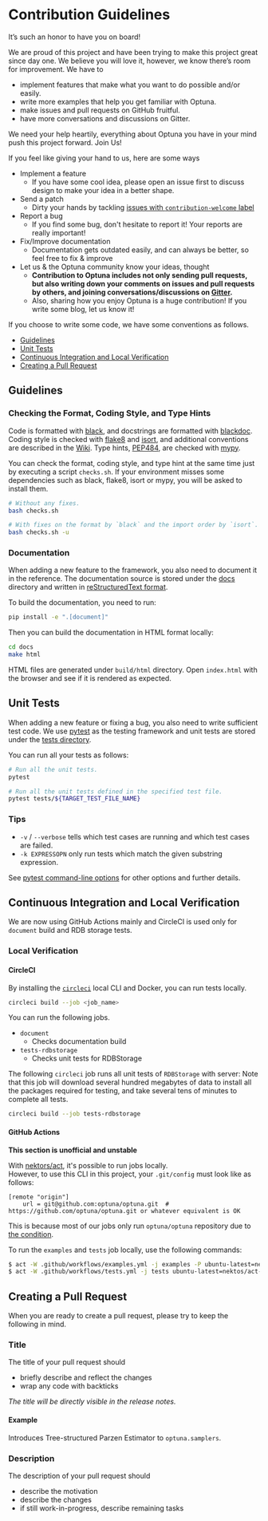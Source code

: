 # Contribution Guidelines

It’s such an honor to have you on board!

We are proud of this project and have been trying to make this project great since day one.
We believe you will love it, however, we know there’s room for improvement.
We have to
- implement features that make what you want to do possible and/or easily.
- write more examples that help you get familiar with Optuna.
- make issues and pull requests on GitHub fruitful.
- have more conversations and discussions on Gitter.

We need your help heartily, everything about Optuna you have in your mind push this project forward.
Join Us!

If you feel like giving your hand to us, here are some ways
- Implement a feature
    - If you have some cool idea, please open an issue first to discuss design to make your idea in a better shape.
- Send a patch
    - Dirty your hands by tackling [issues with `contribution-welcome` label](https://github.com/optuna/optuna/issues?q=is%3Aissue+is%3Aopen+label%3Acontribution-welcome)
- Report a bug
    - If you find some bug, don't hesitate to report it! Your reports are really important!
- Fix/Improve documentation
    - Documentation gets outdated easily, and can always be better, so feel free to fix & improve
- Let us & the Optuna community know your ideas, thought
    - __Contribution to Optuna includes not only sending pull requests, but also writing down your comments on issues and pull requests by others, and joining conversations/discussions on [Gitter](https://gitter.im/optuna/optuna).__
    - Also, sharing how you enjoy Optuna is a huge contribution! If you write some blog, let us know it!

If you choose to write some code, we have some conventions as follows.

- [Guidelines](#guidelines)
- [Unit Tests](#unit-tests)
- [Continuous Integration and Local Verification](#continuous-integration-and-local-verification)
- [Creating a Pull Request](#creating-a-pull-request)

## Guidelines

### Checking the Format, Coding Style, and Type Hints

Code is formatted with [black](https://github.com/psf/black),
and docstrings are formatted with [blackdoc](https://github.com/keewis/blackdoc).
Coding style is checked with [flake8](http://flake8.pycqa.org) and [isort](https://pycqa.github.io/isort/),
and additional conventions are described in the [Wiki](https://github.com/optuna/optuna/wiki/Coding-Style-Conventions).
Type hints, [PEP484](https://www.python.org/dev/peps/pep-0484/), are checked with [mypy](http://mypy-lang.org/).

You can check the format, coding style, and type hint at the same time just by executing a script `checks.sh`.
If your environment misses some dependencies such as black, flake8, isort or mypy, 
you will be asked to install them.

```bash
# Without any fixes.
bash checks.sh

# With fixes on the format by `black` and the import order by `isort`.
bash checks.sh -u
```

### Documentation

When adding a new feature to the framework, you also need to document it in the reference.
The documentation source is stored under the [docs](./docs) directory and written in [reStructuredText format](http://www.sphinx-doc.org/en/master/usage/restructuredtext/index.html).

To build the documentation, you need to run:

```bash
pip install -e ".[document]"
```

Then you can build the documentation in HTML format locally:

```bash
cd docs
make html
```

HTML files are generated under `build/html` directory. Open `index.html` with the browser and see
if it is rendered as expected.

## Unit Tests

When adding a new feature or fixing a bug, you also need to write sufficient test code.
We use [pytest](https://pytest.org/) as the testing framework and
unit tests are stored under the [tests directory](./tests).

You can run all your tests as follows:

```bash
# Run all the unit tests.
pytest

# Run all the unit tests defined in the specified test file.
pytest tests/${TARGET_TEST_FILE_NAME}
```

### Tips

- `-v` / `--verbose` tells which test cases are running and which test cases are failed. 
- `-k EXPRESSOPN` only run tests which match the given substring expression.

See [pytest command-line options](https://docs.pytest.org/en/stable/reference.html#command-line-flags) for other options and further details.

## Continuous Integration and Local Verification

We are now using GitHub Actions mainly and CircleCI is used only for `document` build and RDB storage tests.

### Local Verification

#### CircleCI

By installing the [`circleci`](https://circleci.com/docs/2.0/local-cli/) local CLI and Docker, you can run tests locally.

```bash
circleci build --job <job_name>
```

You can run the following jobs.

- `document`
  - Checks documentation build
- `tests-rdbstorage`
  - Checks unit tests for RDBStorage


The following `circleci` job runs all unit tests of `RDBStorage` with server:
Note that this job will download several hundred megabytes of data to install all the packages required for testing, and take several tens of minutes to complete all tests.

```bash
circleci build --job tests-rdbstorage
```

#### GitHub Actions

__This section is unofficial and unstable__

With [nektors/act](https://github.com/nektos/act), it's possible to run jobs locally.  
However, to use this CLI in this project, your `.git/config` must look like as follows:

```
[remote "origin"]
    url = git@github.com:optuna/optuna.git  # https://github.com/optuna/optuna.git or whatever equivalent is OK
```

This is because most of our jobs only run `optuna/optuna` repository due to [the condition](https://github.com/optuna/optuna/blob/c9b6e68809bdd20e3f5b0c32b2e9ec64ab66ab66/.github/workflows/tests.yml#L28-L29).

To run the `examples` and `tests` job locally, use the following commands:
```bash
$ act -W .github/workflows/examples.yml -j examples -P ubuntu-latest=nektos/act-environments-ubuntu:18.04 -v
$ act -W .github/workflows/tests.yml -j tests ubuntu-latest=nektos/act-environments-ubuntu:18.04 -v
```

## Creating a Pull Request

When you are ready to create a pull request, please try to keep the following in mind.

### Title

The title of your pull request should

- briefly describe and reflect the changes
- wrap any code with backticks

*The title will be directly visible in the release notes.*

#### Example

Introduces Tree-structured Parzen Estimator to `optuna.samplers`.

### Description

The description of your pull request should

- describe the motivation
- describe the changes
- if still work-in-progress, describe remaining tasks
